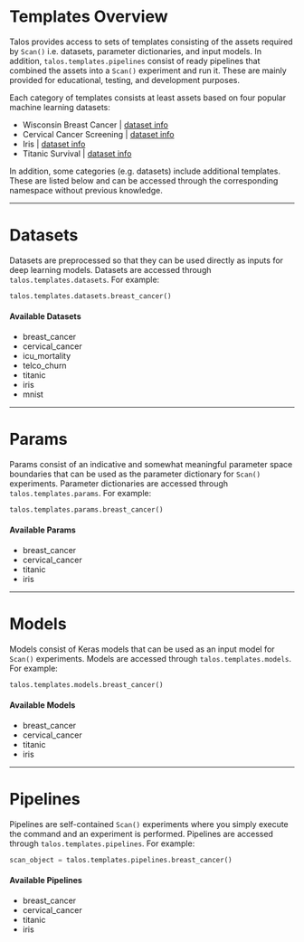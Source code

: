 # Templates Overview

Talos provides access to sets of templates consisting of the assets required by `Scan()` i.e. datasets, parameter dictionaries, and input models. In addition, `talos.templates.pipelines` consist of ready pipelines that combined the assets into a `Scan()` experiment and run it. These are mainly provided for educational, testing, and development purposes.

Each category of templates consists at least assets based on four popular machine learning datasets:

- Wisconsin Breast Cancer | [dataset info](https://archive.ics.uci.edu/ml/datasets/Breast+Cancer+Wisconsin+(Diagnostic))
- Cervical Cancer Screening | [dataset info](https://arxiv.org/pdf/1812.10383.pdf)
- Iris | [dataset info](https://www.semanticscholar.org/topic/Iris-flower-data-set/620769)
- Titanic Survival | [dataset info](https://www.kaggle.com/c/titanic)

In addition, some categories (e.g. datasets) include additional templates. These are listed below and can be accessed through the corresponding namespace without previous knowledge.

<hr>

# Datasets

Datasets are preprocessed so that they can be used directly as inputs for deep learning models. Datasets are accessed through `talos.templates.datasets`. For example:

```python
talos.templates.datasets.breast_cancer()

```

#### Available Datasets

- breast_cancer
- cervical_cancer
- icu_mortality
- telco_churn
- titanic
- iris
- mnist

<hr>

# Params

Params consist of an indicative and somewhat meaningful parameter space boundaries that can be used as the parameter dictionary for `Scan()` experiments. Parameter dictionaries are accessed through `talos.templates.params`. For example:

```python
talos.templates.params.breast_cancer()
```

#### Available Params

- breast_cancer
- cervical_cancer
- titanic
- iris

<hr>

# Models

Models consist of Keras models that can be used as an input model for `Scan()` experiments. Models are accessed through `talos.templates.models`. For example:

```python
talos.templates.models.breast_cancer()
```

#### Available Models

- breast_cancer
- cervical_cancer
- titanic
- iris

<hr>

# Pipelines

Pipelines are self-contained `Scan()` experiments where you simply execute the command and an experiment is performed. Pipelines are accessed through `talos.templates.pipelines`. For example:

```python
scan_object = talos.templates.pipelines.breast_cancer()
```

#### Available Pipelines

- breast_cancer
- cervical_cancer
- titanic
- iris
